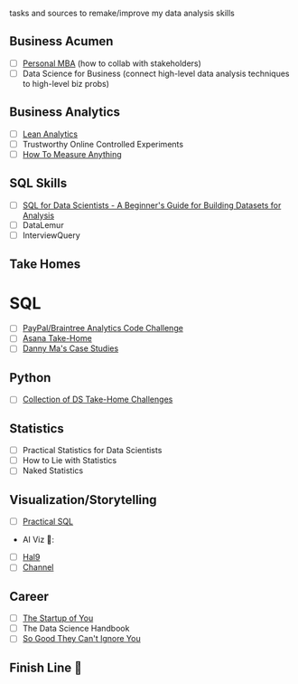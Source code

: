 tasks and sources to remake/improve my data analysis skills

## Business Acumen
- [ ] [Personal MBA](https://vk.com/doc210633565_570900216?hash=9XlwlpWSOsRx2BzySAc8IBPWP8xux8S9K35JKB0Kxdg) (how to collab with stakeholders)
- [ ] Data Science for Business (connect high-level data analysis techniques to high-level biz probs)

## Business Analytics
- [ ] [Lean Analytics](https://choolskool.com/wp-content/uploads/2021/07/Lean-Analytics_-Use-Data-to-Build-a-Better-Startup-Faster-PDFDrive.com-.pdf)
- [ ] Trustworthy Online Controlled Experiments
- [ ] [How To Measure Anything](https://www.professionalwargaming.co.uk/HowToMeasureAnythingEd2DouglasWHubbard.pdf)

## SQL Skills
- [ ] [SQL for Data Scientists - A Beginner's Guide for Building Datasets for Analysis](https://www.oreilly.com/library/view/sql-for-data/9781119669364/)
- [ ] DataLemur
- [ ] InterviewQuery

## Take Homes
# SQL
- [ ] [PayPal/Braintree Analytics Code Challenge](https://github.com/AlexanderConnelly/BrainTree_SQL_Coding_Challenge_Data_Analyst)
- [ ] [Asana Take-Home](https://github.com/danamkaplan/asana_takehome)
- [ ] [Danny Ma's Case Studies](https://8weeksqlchallenge.com/getting-started/)

## Python
- [ ] [Collection of DS Take-Home Challenges](https://github.com/JifuZhao/DS-Take-Home)

## Statistics
- [ ] Practical Statistics for Data Scientists
- [ ] How to Lie with Statistics
- [ ] Naked Statistics

## Visualization/Storytelling
- [ ] [Practical SQL](http://projanco.com/Library/Practical%20SQL%20A%20Beginner%E2%80%99s%20Guide%20to%20Storytelling%20with%20Data.pdf)
* AI Viz 🤩:
- [ ] [Hal9](https://www.hal9.com/?gclid=CjwKCAiA3KefBhByEiwAi2LDHKJD9Kf-ErD37hloRHBzFIJmf5-u5nUCeLYbE_r33-XCXFQfttbq-hoCYFoQAvD_BwE)
- [ ] [Channel](https://www.usechannel.com/)

## Career
- [ ] [The Startup of You](https://thefloforce.files.wordpress.com/2015/06/the-start-up-of-you-reid-hoffman.pdf)
- [ ] The Data Science Handbook
- [ ] [So Good They Can't Ignore You](http://www.stafforini.com/docs/Newport%20-%20So%20good%20they%20can't%20ignore%20you.pdf)

## Finish Line 🎉
